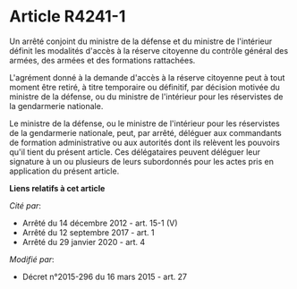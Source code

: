 # Article R4241-1

Un arrêté conjoint du ministre de la défense et du ministre de l'intérieur définit les modalités d'accès à la réserve
citoyenne du contrôle général des armées, des armées et des formations rattachées. 

L'agrément donné à la demande d'accès à la réserve citoyenne peut à tout moment être retiré, à titre temporaire ou définitif,
par décision motivée du ministre de la défense, ou du ministre de l'intérieur pour les réservistes de la gendarmerie
nationale.

Le ministre de la défense, ou le ministre de l'intérieur pour les réservistes de la gendarmerie nationale, peut, par arrêté,
déléguer aux commandants de formation administrative ou aux autorités dont ils relèvent les pouvoirs qu'il tient du présent
article. Ces délégataires peuvent déléguer leur signature à un ou plusieurs de leurs subordonnés pour les actes pris en
application du présent article.

**Liens relatifs à cet article**

_Cité par_:

  - Arrêté du 14 décembre 2012 - art. 15-1 (V)
  - Arrêté du 12 septembre 2017 - art. 1
  - Arrêté du 29 janvier 2020 - art. 4

_Modifié par_:

  - Décret n°2015-296 du 16 mars 2015 - art. 27
